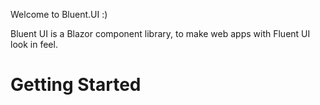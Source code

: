 Welcome to Bluent.UI :)

Bluent UI is a Blazor component library, to make web apps with Fluent UI look in feel.

# Getting Started

